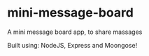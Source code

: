 # mini-message-board

A mini message board app, to share massages

Built using: NodeJS, Express and Moongose!